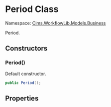 # Period Class 

Namespace: [Cims.WorkflowLib.Models.Business](Cims.WorkflowLib.Models.Business.md)

Period.

## Constructors 

### Period()

Default constructor.

```C#
public Period();
```

## Properties 
